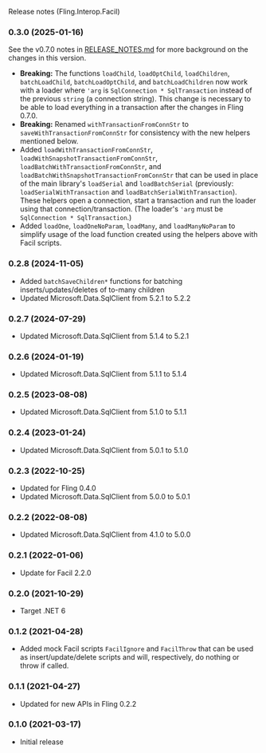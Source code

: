 Release notes (Fling.Interop.Facil)

### 0.3.0 (2025-01-16)

See the v0.7.0 notes in [RELEASE_NOTES.md](RELEASE_NOTES.md) for more background on the changes in this version.

* **Breaking:** The functions `loadChild`, `loadOptChild`, `loadChildren`, `batchLoadChild`, `batchLoadOptChild`, and
  `batchLoadChildren` now work with a loader where `'arg` is `SqlConnection * SqlTransaction` instead of the previous
  `string` (a connection string). This change is necessary to be able to load everything in a transaction after the
  changes in Fling 0.7.0.
* **Breaking:** Renamed `withTransactionFromConnStr` to `saveWithTransactionFromConnStr` for consistency with the new
  helpers mentioned below.
* Added `loadWithTransactionFromConnStr`, `loadWithSnapshotTransactionFromConnStr`,
  `loadBatchWithTransactionFromConnStr`, and `loadBatchWithSnapshotTransactionFromConnStr` that can be used in place of
  the main library's `loadSerial` and `loadBatchSerial` (previously: `loadSerialWithTransaction` and
  `loadBatchSerialWithTransaction`). These helpers open a connection, start a transaction and run the loader using that
  connection/transaction. (The loader's `'arg` must be `SqlConnection * SqlTransaction`.)
* Added `loadOne`, `loadOneNoParam`, `loadMany`, and `loadManyNoParam` to simplify usage of the load function created
  using the helpers above with Facil scripts.

### 0.2.8 (2024-11-05)

* Added `batchSaveChildren*` functions for batching inserts/updates/deletes of to-many children
* Updated Microsoft.Data.SqlClient from 5.2.1 to 5.2.2

### 0.2.7 (2024-07-29)

* Updated Microsoft.Data.SqlClient from 5.1.4 to 5.2.1

### 0.2.6 (2024-01-19)

* Updated Microsoft.Data.SqlClient from 5.1.1 to 5.1.4

### 0.2.5 (2023-08-08)

* Updated Microsoft.Data.SqlClient from 5.1.0 to 5.1.1

### 0.2.4 (2023-01-24)

* Updated Microsoft.Data.SqlClient from 5.0.1 to 5.1.0

### 0.2.3 (2022-10-25)

* Updated for Fling 0.4.0
* Updated Microsoft.Data.SqlClient from 5.0.0 to 5.0.1

### 0.2.2 (2022-08-08)

* Updated Microsoft.Data.SqlClient from 4.1.0 to 5.0.0

### 0.2.1 (2022-01-06)

* Update for Facil 2.2.0

### 0.2.0 (2021-10-29)

* Target .NET 6

### 0.1.2 (2021-04-28)

* Added mock Facil scripts `FacilIgnore` and `FacilThrow` that can be used as insert/update/delete scripts and will,
  respectively, do nothing or throw if called.

### 0.1.1 (2021-04-27)

* Updated for new APIs in Fling 0.2.2

### 0.1.0 (2021-03-17)

* Initial release
